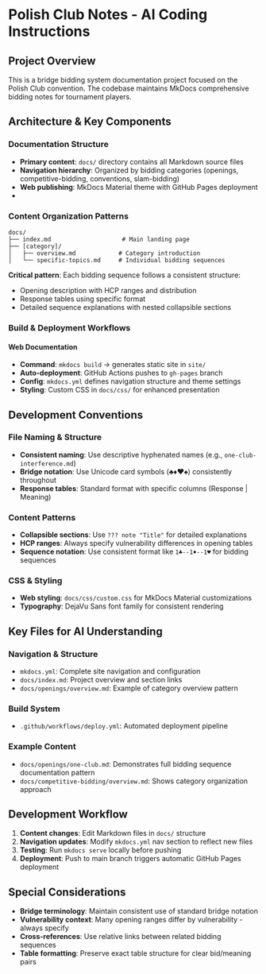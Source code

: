 # Polish Club Notes - AI Coding Instructions

## Project Overview

This is a bridge bidding system documentation project focused on the Polish Club convention. The codebase maintains MkDocs comprehensive bidding notes for tournament players.

## Architecture & Key Components

### Documentation Structure

- **Primary content**: `docs/` directory contains all Markdown source files
- **Navigation hierarchy**: Organized by bidding categories (openings, competitive-bidding, conventions, slam-bidding)
- **Web publishing**: MkDocs Material theme with GitHub Pages deployment
- 

### Content Organization Patterns

```
docs/
├── index.md                    # Main landing page
├── [category]/
│   ├── overview.md            # Category introduction
│   └── specific-topics.md     # Individual bidding sequences
```

**Critical pattern**: Each bidding sequence follows a consistent structure:

- Opening description with HCP ranges and distribution
- Response tables using specific format
- Detailed sequence explanations with nested collapsible sections

### Build & Deployment Workflows

#### Web Documentation

- **Command**: `mkdocs build` → generates static site in `site/`
- **Auto-deployment**: GitHub Actions pushes to `gh-pages` branch
- **Config**: `mkdocs.yml` defines navigation structure and theme settings
- **Styling**: Custom CSS in `docs/css/` for enhanced presentation


## Development Conventions

### File Naming & Structure

- **Consistent naming**: Use descriptive hyphenated names (e.g., `one-club-interference.md`)
- **Bridge notation**: Use Unicode card symbols (♣♦♥♠) consistently throughout
- **Response tables**: Standard format with specific columns (Response | Meaning)

### Content Patterns

- **Collapsible sections**: Use `??? note "Title"` for detailed explanations
- **HCP ranges**: Always specify vulnerability differences in opening tables
- **Sequence notation**: Use consistent format like `1♣--1♦--1♥` for bidding sequences

### CSS & Styling

- **Web styling**: `docs/css/custom.css` for MkDocs Material customizations
- **Typography**: DejaVu Sans font family for consistent rendering

## Key Files for AI Understanding

### Navigation & Structure

- `mkdocs.yml`: Complete site navigation and configuration
- `docs/index.md`: Project overview and section links
- `docs/openings/overview.md`: Example of category overview pattern

### Build System

- `.github/workflows/deploy.yml`: Automated deployment pipeline

### Example Content

- `docs/openings/one-club.md`: Demonstrates full bidding sequence documentation pattern
- `docs/competitive-bidding/overview.md`: Shows category organization approach

## Development Workflow

1. **Content changes**: Edit Markdown files in `docs/` structure
2. **Navigation updates**: Modify `mkdocs.yml` nav section to reflect new files
3. **Testing**: Run `mkdocs serve` locally before pushing
4. **Deployment**: Push to main branch triggers automatic GitHub Pages deployment

## Special Considerations

- **Bridge terminology**: Maintain consistent use of standard bridge notation
- **Vulnerability context**: Many opening ranges differ by vulnerability - always specify
- **Cross-references**: Use relative links between related bidding sequences
- **Table formatting**: Preserve exact table structure for clear bid/meaning pairs
